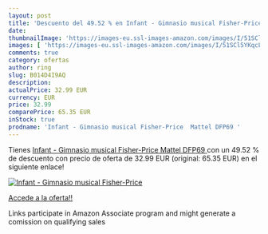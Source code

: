 ```yaml
---
layout: post
title: 'Descuento del 49.52 % en Infant - Gimnasio musical Fisher-Price  '
date: 
thumbnailImage: 'https://images-eu.ssl-images-amazon.com/images/I/51SCl5YKqcL._SL200_.jpg'
images: [ 'https://images-eu.ssl-images-amazon.com/images/I/51SCl5YKqcL._SL200_.jpg' ]
comments: true
category: ofertas
author: ring
slug: B014D4I9AQ
description:
actualPrice: 32.99 EUR
currency: EUR
price: 32.99
comparePrice: 65.35 EUR
inStock: true
prodname: 'Infant - Gimnasio musical Fisher-Price  Mattel DFP69 '
---
```


Tienes [Infant - Gimnasio musical Fisher-Price  Mattel DFP69 ](https://www.amazon.es/dp/B014D4I9AQ/?tag=tolees-21) con un 49.52 % de descuento con precio de oferta de 32.99 EUR (original: 65.35 EUR) en el siguiente enlace!

[![Infant - Gimnasio musical Fisher-Price  ](https://images-eu.ssl-images-amazon.com/images/I/51SCl5YKqcL._SL200_.jpg)](https://www.amazon.es/dp/B014D4I9AQ/?tag=tolees-21)

[Accede a la oferta!!](https://www.amazon.es/dp/B014D4I9AQ/?tag=tolees-21)

Links participate in Amazon Associate program and might generate a comission on qualifying sales



